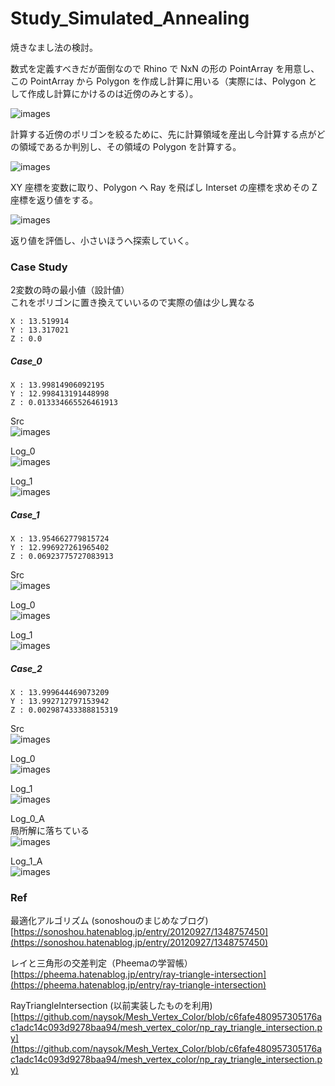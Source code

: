 # Study_Simulated_Annealing  


焼きなまし法の検討。  


数式を定義すべきだが面倒なので Rhino で NxN の形の PointArray を用意し、この PointArray から Polygon を作成し計算に用いる（実際には、Polygon として作成し計算にかけるのは近傍のみとする）。  

![images](_images/image_1.png)  

計算する近傍のポリゴンを絞るために、先に計算領域を産出し今計算する点がどの領域であるか判別し、その領域の Polygon を計算する。  

![images](_images/image_2.png)  

XY 座標を変数に取り、Polygon へ Ray を飛ばし Interset の座標を求めその Z 座標を返り値をする。  

![images](_images/image_0.png)  

返り値を評価し、小さいほうへ探索していく。  




### Case Study  

2変数の時の最小値（設計値）  
これをポリゴンに置き換えていいるので実際の値は少し異なる  

```
X : 13.519914  
Y : 13.317021
Z : 0.0
```


##### Case_0  

```
X : 13.99814906092195
Y : 12.998413191448998
Z : 0.013334665526461913
```

Src  
![images](_images/case_0_0.png)  

Log_0  
![images](_images/case_0_1.png)  

Log_1  
![images](_images/case_0_2.png)  


##### Case_1  

```
X : 13.954662779815724
Y : 12.996927261965402
Z : 0.06923775727083913
```

Src  
![images](_images/case_1_0.png)  


Log_0  
![images](_images/case_1_1.png)  

Log_1  
![images](_images/case_1_2.png)  


##### Case_2  

```
X : 13.999644469073209
Y : 13.992712797153942
Z : 0.002987433388815319
```

Src  
![images](_images/case_2_0.png)  

Log_0  
![images](_images/case_2_1.png)  

Log_1  
![images](_images/case_2_2.png)  


Log_0_A  
局所解に落ちている  
![images](_images/case_2_1_a.png)  

Log_1_A  
![images](_images/case_2_2_a.png)  




### Ref  


最適化アルゴリズム (sonoshouのまじめなブログ)  
  [https://sonoshou.hatenablog.jp/entry/20120927/1348757450](https://sonoshou.hatenablog.jp/entry/20120927/1348757450)  


レイと三角形の交差判定（Pheemaの学習帳）  
  [https://pheema.hatenablog.jp/entry/ray-triangle-intersection](https://pheema.hatenablog.jp/entry/ray-triangle-intersection)  


RayTriangleIntersection (以前実装したものを利用)  
  [https://github.com/naysok/Mesh_Vertex_Color/blob/c6fafe480957305176ac1adc14c093d9278baa94/mesh_vertex_color/np_ray_triangle_intersection.py](https://github.com/naysok/Mesh_Vertex_Color/blob/c6fafe480957305176ac1adc14c093d9278baa94/mesh_vertex_color/np_ray_triangle_intersection.py)  